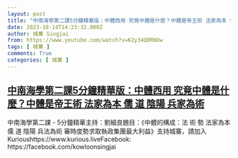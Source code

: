 ```yaml
---
layout: post
title: "中南海學第二課5分鐘精華版：中體西用 究竟中體是什麼？中體是帝王術 法家為本 儒 道 陰陽 兵家為術"
date: 2023-10-14T14:23:32.000Z
author: 城寨 Singjai
from: https://www.youtube.com/watch?v=K2y34QDRNOw
tags: [ 城寨 ]
comments: True
categories: [ 城寨 ]
---
```

<!--1697293412000-->
[中南海學第二課5分鐘精華版：中體西用 究竟中體是什麼？中體是帝王術 法家為本 儒 道 陰陽 兵家為術](https://www.youtube.com/watch?v=K2y34QDRNOw)
------

<div>
中南海學第二課 - 5分鐘精華主持：劉細良題目：《中體的構成：法 術 勢 法家為本 儒 道 陰陽 兵法為術 審時度勢求取執政集團最大利益》支持城寨，請加入Kurioushttps://www.kurious.liveFacebook: https://facebook.com/kowloonsingjai
</div>
